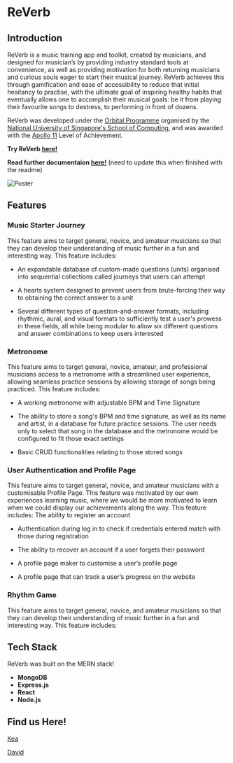 # ReVerb

## Introduction
ReVerb is a music training app and toolkit, created by musicians, and designed for musician’s by providing industry standard tools at convenience, as well as providing motivation for both returning musicians and curious souls eager to start their musical journey. ReVerb achieves this through gamification and ease of accessibility to reduce that initial hesitancy to practise, with the ultimate goal of inspiring healthy habits that eventually allows one to accomplish their musical goals: be it from playing their favourite songs to destress, to performing in front of dozens. 

ReVerb was developed under the [Orbital Programme](https://orbital.comp.nus.edu.sg) organised by the [National University of Singapore's School of Computing](https://www.comp.nus.edu.sg), and was awarded with the [Apollo 11](https://orbital.comp.nus.edu.sg/levels-of-achievement) Level of Achievement.

**Try ReVerb [here!](https://re-verb-app.vercel.app)**

**Read further documentaion [here!](https://re-verb-app.vercel.app)** (need to update this when finished with the readme)

![Poster](https://github.com/user-attachments/assets/1ada1492-737f-4085-8b79-dcc5b2f95471)

## Features

### Music Starter Journey 

This feature aims to target general, novice, and amateur musicians so that they can develop their understanding of music further in a fun and interesting way. This feature includes: 

- An expandable database of custom-made questions (units) organised into sequential collections called journeys that users can attempt

- A hearts system designed to prevent users from brute-forcing their way to obtaining the correct answer to a unit

- Several different types of question-and-answer formats, including rhythmic, aural, and visual formats to sufficiently test a user's prowess in these fields, all while being modular to allow six different questions and answer combinations to keep users interested

### Metronome 

This feature aims to target general, novice, amateur, and professional musicians access to a metronome with a streamlined user experience, allowing seamless practice sessions by allowing storage of songs being practiced. This feature includes: 

- A working metronome with adjustable BPM and Time Signature 

- The ability to store a song's BPM and time signature, as well as its name and artist, in a database for future practice sessions. The user needs only to select that song in the database and the metronome would be configured to fit those exact settings

- Basic CRUD functionalities relating to those stored songs

### User Authentication and Profile Page 

This feature aims to target general, novice, and amateur musicians with a customisable Profile Page. This feature was motivated by our own experiences learning music, where we would be more motivated to learn when we could display our achievements along the way. This feature includes:
The ability to register an account 

- Authentication during log in to check if credentials entered match with those during registration 

- The ability to recover an account if a user forgets their password 

- A profile page maker to customise a user’s profile page 

- A profile page that can track a user’s progress on the website

### Rhythm Game
This feature aims to target general, novice, and amateur musicians so that they can develop their understanding of music further in a fun and interesting way. This feature includes: 

## Tech Stack

ReVerb was built on the MERN stack!

- **MongoDB**
- **Express.js**
- **React**
- **Node.js**

## Find us Here!

[Kea](https://github.com/kea-S)

[David](https://github.com/DJsudartha)